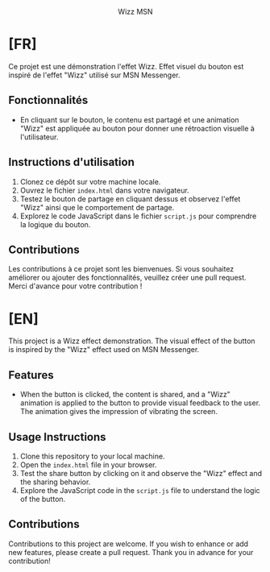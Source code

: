<p align="center">Wizz MSN</p>

# [FR]
Ce projet est une démonstration l'effet Wizz. Effet visuel du bouton est inspiré de l'effet "Wizz" utilisé sur MSN Messenger.

## Fonctionnalités

- En cliquant sur le bouton, le contenu est partagé et une animation "Wizz" est appliquée au bouton pour donner une rétroaction visuelle à l'utilisateur.

## Instructions d'utilisation

1. Clonez ce dépôt sur votre machine locale.
2. Ouvrez le fichier `index.html` dans votre navigateur.
3. Testez le bouton de partage en cliquant dessus et observez l'effet "Wizz" ainsi que le comportement de partage.
4. Explorez le code JavaScript dans le fichier `script.js` pour comprendre la logique du bouton.

## Contributions

Les contributions à ce projet sont les bienvenues. Si vous souhaitez améliorer ou ajouter des fonctionnalités, veuillez créer une pull request. Merci d'avance pour votre contribution !


# [EN]

This project is a Wizz effect demonstration. The visual effect of the button is inspired by the "Wizz" effect used on MSN Messenger.

## Features

- When the button is clicked, the content is shared, and a "Wizz" animation is applied to the button to provide visual feedback to the user. The animation gives the impression of vibrating the screen.

## Usage Instructions

1. Clone this repository to your local machine.
2. Open the `index.html` file in your browser.
3. Test the share button by clicking on it and observe the "Wizz" effect and the sharing behavior.
4. Explore the JavaScript code in the `script.js` file to understand the logic of the button.


## Contributions

Contributions to this project are welcome. If you wish to enhance or add new features, please create a pull request. Thank you in advance for your contribution!
